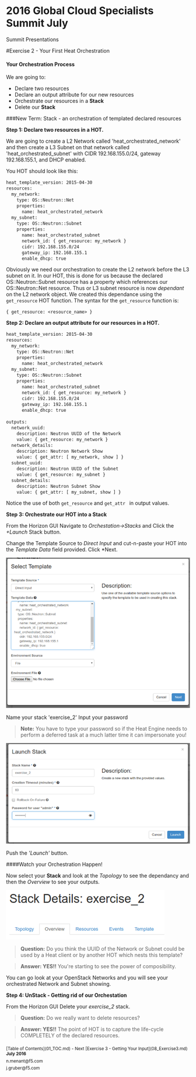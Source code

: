 # 2016 Global Cloud Specialists Summit July

Summit Presentations


#Exercise 2 - Your First Heat Orchestration

#### Your Orchestration Process

We are going to:

- Declare two resources 
- Declare an output attribute for our new resources
- Orchestrate our resources in a **Stack**
- Delete our **Stack**

###New Term: 
    Stack - an orchestration of templated declared resources

**Step 1: Declare two resources in a HOT.** 

We are going to create a L2 Network called 'heat_orchestrated_network' and then create a L3 Subnet on that network called 'heat_orchestrated_subnet' with CIDR 192.168.155.0/24, gateway 192.168.155.1, and DHCP enabled.

You HOT should look like this:

```
heat_template_version: 2015-04-30
resources:
  my_network:
    type: OS::Neutron::Net
    properties:
      name: heat_orchestrated_network
  my_subnet:
    type: OS::Neutron::Subnet
    properties:
      name: heat_orchestrated_subnet
      network_id: { get_resource: my_network }
      cidr: 192.168.155.0/24
      gateway_ip: 192.168.155.1
      enable_dhcp: true
```
Obviously we need our orchestration to create the L2 network before the L3 subnet on it. In our HOT, this is done for us because the declared OS::Neutron::Subnet resource has a property which references our OS::Neutron::Net resource. Thus or L3 subnet resource is now *dependant* on the L2 network object. We created this dependance using the `` get_resource `` HOT function. The syntax for the `` get_resource `` function is:

```
{ get_resource: <resource_name> }
```

**Step 2: Declare an output attribute for our resources in a HOT.** 

```
heat_template_version: 2015-04-30
resources:
  my_network:
    type: OS::Neutron::Net
    properties:
      name: heat_orchestrated_network
  my_subnet:
    type: OS::Neutron::Subnet
    properties:
      name: heat_orchestrated_subnet
      network_id: { get_resource: my_network }
      cidr: 192.168.155.0/24
      gateway_ip: 192.168.155.1
      enable_dhcp: true

outputs:
  network_uuid:
    description: Neutron UUID of the Network
    value: { get_resource: my_network }
  network_details:
    description: Neutron Network Show
    value: { get_attr: [ my_network, show ] }
  subnet_uuid:
    description: Neutron UUID of the Subnet
    value: { get_resource: my_subnet }
  subnet_details:
    description: Neutron Subnet Show
    value: { get_attr: [ my_subnet, show ] }

```

Notice the use of both ``` get_resource ``` and ``` get_attr  ``` in output values.

**Step 3: Orchestrate our HOT into a Stack** 

From the Horizon GUI Navigate to *Orchestation->Stacks* and Click the *+Launch* Stack button.

Change the Template Source to *Direct Input* and cut-n-paste your HOT into the *Template Data* field provided. Click *Next.

![Launch Stack](./images/Exercise_2_1.png  "Launch Stack")

Name your stack 'exercise_2'
Input your password

 > **Note:** You have to type your password so if the Heat Engine needs to perform a deferred task at a much latter time it can impersonate you! 

![Name Stack](./images/Exercise_2_2.png  "Name Stack")

Push the *'Launch'* button.

####Watch your Orchestration Happen!

Now select your **Stack** and look at the *Topology* to see the dependancy and then the *Overview* to see your outputs.

![Launch Stack](./images/Exercise_2_3.png  "Launch Stack")

> **Question:** Do you think the UUID of the Network or Subnet could be used by a Heat client or by another HOT which nests this template? 

>**Answer: YES!!** You're starting to see the power of composibility.

You can go look at your OpenStack Networks and you will see your orchestrated Network and Subnet showing.

**Step 4: UnStack - Getting rid of our Orchestation** 

From the Horizon GUI Delete your *exercise_2* stack. 

> **Question:** Do we really want to delete resources? 

>**Answer: YES!!** The point of HOT is to capture the life-cycle COMPLETELY of the declared resources.


<sub>
[Table of Contents](01_TOC.md) - Next [Exercise 3 - Getting Your Input](08_Exercise3.md) 
</sub>

<sup>
<b>July 2016</b></br>
n.menant@f5.com</br>
j.gruber@f5.com
</sup>
